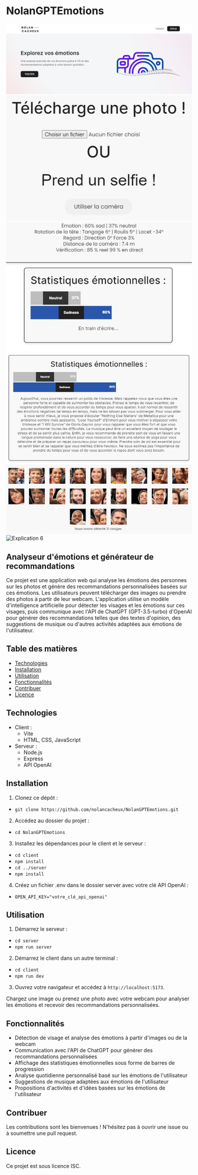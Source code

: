 # NolanGPTEmotions

<img src="/client/photos/explication1.JPG" alt="Explication"/>
<img src="/client/photos/explication2.JPG" alt="Explication 2"/>
<img src="/client/photos/explication3.JPG" alt="Explication 3"/>
<img src="/client/photos/explication5.JPG" alt="Explication 4 "/>
<img src="/client/photos/explication4.JPG" alt="Explication 5"/>
<img src="/client/photos/explication6.JPG" alt="Explication 6 "/>

## Analyseur d'émotions et générateur de recommandations

Ce projet est une application web qui analyse les émotions des personnes sur les photos et génère des recommandations personnalisées basées sur ces émotions. Les utilisateurs peuvent télécharger des images ou prendre des photos à partir de leur webcam. L'application utilise un modèle d'intelligence artificielle pour détecter les visages et les émotions sur ces visages, puis communique avec l'API de ChatGPT (GPT-3.5-turbo) d'OpenAI pour générer des recommandations telles que des textes d'opinion, des suggestions de musique ou d'autres activités adaptées aux émotions de l'utilisateur.

## Table des matières

- [Technologies](#technologies)
- [Installation](#installation)
- [Utilisation](#utilisation)
- [Fonctionnalités](#fonctionnalités)
- [Contribuer](#contribuer)
- [Licence](#licence)

## Technologies

- Client :
  - Vite
  - HTML, CSS, JavaScript
- Serveur :
  - Node.js
  - Express
  - API OpenAI

## Installation

1. Clonez ce dépôt :
- `git clone https://github.com/nolancacheux/NolanGPTEmotions.git`

2. Accédez au dossier du projet :
- `cd NolanGPTEmotions`

3. Installez les dépendances pour le client et le serveur :

- `cd client`
- `npm install`
- `cd ../server`
- `npm install`

4. Créez un fichier .env dans le dossier server avec votre clé API OpenAI :
- `OPEN_API_KEY="votre_clé_api_openai"`


## Utilisation

1. Démarrez le serveur :
- `cd server`
- `npm run server`

2. Démarrez le client dans un autre terminal :
- `cd client`
- `npm run dev`

3. Ouvrez votre navigateur et accédez à `http://localhost:5173`.

Chargez une image ou prenez une photo avec votre webcam pour analyser les émotions et recevoir des recommandations personnalisées.

## Fonctionnalités

- Détection de visage et analyse des émotions à partir d'images ou de la webcam
- Communication avec l'API de ChatGPT pour générer des recommandations personnalisées
- Affichage des statistiques émotionnelles sous forme de barres de progression
- Analyse quotidienne personnalisé basé sur les émotions de l'utilisateur
- Suggestions de musique adaptées aux émotions de l'utilisateur
- Propositions d'activités et d'idées basées sur les émotions de l'utilisateur

## Contribuer

Les contributions sont les bienvenues ! N'hésitez pas à ouvrir une issue ou à soumettre une pull request.

## Licence

Ce projet est sous licence ISC.